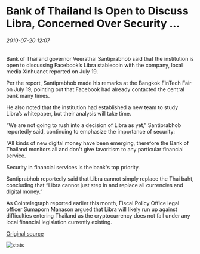 # Bank of Thailand Is Open to Discuss Libra, Concerned Over Security ...

###### 2019-07-20 12:07

Bank of Thailand governor Veerathai Santiprabhob said that the institution is open to discussing Facebook’s Libra stablecoin with the company, local media Xinhuanet reported on July 19.

Per the report, Santiprabhob made his remarks at the Bangkok FinTech Fair on July 19, pointing out that Facebook had already contacted the central bank many times.

He also noted that the institution had established a new team to study Libra’s whitepaper, but their analysis will take time.

“We are not going to rush into a decision of Libra as yet,” Santiprabhob reportedly said, continuing to emphasize the importance of security:

“All kinds of new digital money have been emerging, therefore the Bank of Thailand monitors all and don't give favoritism to any particular financial service.

Security in financial services is the bank's top priority.

Santiprabhob reportedly said that Libra cannot simply replace the Thai baht, concluding that “Libra cannot just step in and replace all currencies and digital money.”

As Cointelegraph reported earlier this month, Fiscal Policy Office legal officer Sumaporn Manason argued that Libra will likely run up against difficulties entering Thailand as the cryptocurrency does not fall under any local financial legislation currently existing.

[Original source](https://cointelegraph.com/news/bank-of-thailand-is-open-to-discuss-libra-concerned-over-security)

![stats](https://c.statcounter.com/11760860/0/a89fa40b/1/ "stats")